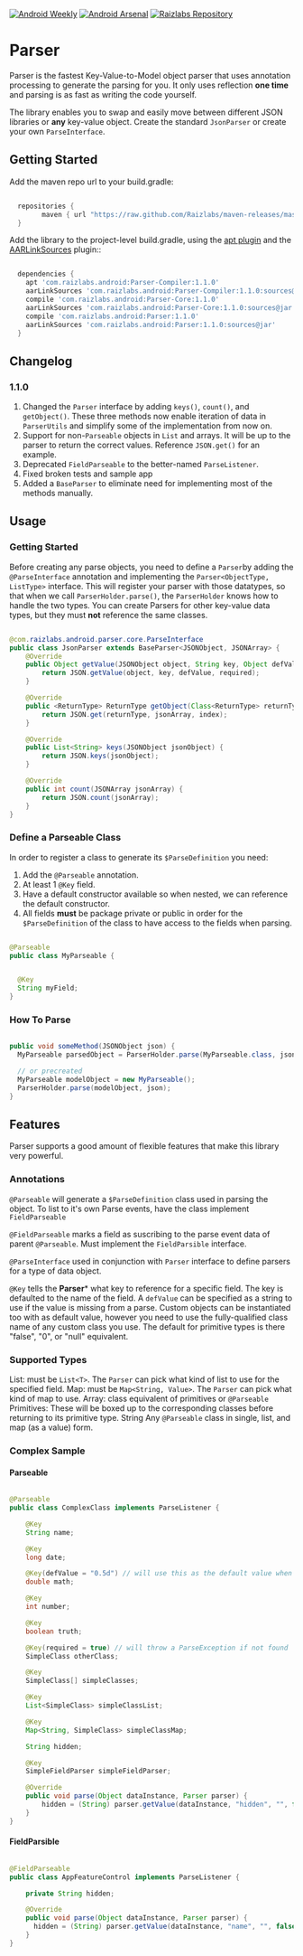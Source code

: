 [![Android Weekly](http://img.shields.io/badge/Android%20Weekly-%23133-2CB3E5.svg?style=flat)](http://androidweekly.net/issues/issue-133)
[![Android Arsenal](https://img.shields.io/badge/Android%20Arsenal-Parser-brightgreen.svg?style=flat)](https://android-arsenal.com/details/1/1255) [![Raizlabs Repository](http://img.shields.io/badge/Raizlabs%20Repository-1.1.0-blue.svg?style=flat)](https://github.com/Raizlabs/maven-releases)

# Parser

Parser is the fastest Key-Value-to-Model object parser that uses annotation processing to generate the parsing for you. It only uses reflection __one time__ and parsing is as fast as writing the code yourself. 

The library enables you to swap and easily move between different JSON libraries or __any__ key-value object. Create the standard ```JsonParser``` or create your own ```ParseInterface```. 

## Getting Started

Add the maven repo url to your build.gradle:

```groovy

  repositories {
        maven { url "https://raw.github.com/Raizlabs/maven-releases/master/releases" }
  }

```

Add the library to the project-level build.gradle, using the [apt plugin](https://bitbucket.org/hvisser/android-apt) and the 
[AARLinkSources](https://github.com/xujiaao/AARLinkSources) plugin::

```groovy

  dependencies {
    apt 'com.raizlabs.android:Parser-Compiler:1.1.0'
    aarLinkSources 'com.raizlabs.android:Parser-Compiler:1.1.0:sources@jar'
    compile 'com.raizlabs.android:Parser-Core:1.1.0'
    aarLinkSources 'com.raizlabs.android:Parser-Core:1.1.0:sources@jar'
    compile 'com.raizlabs.android:Parser:1.1.0'
    aarLinkSources 'com.raizlabs.android:Parser:1.1.0:sources@jar'
  }

```

## Changelog

### 1.1.0
  1. Changed the ```Parser``` interface by adding ```keys()```, ```count()```, and ```getObject()```. These three methods now enable iteration of data in ```ParserUtils``` and simplify some of the implementation from now on.
  2. Support for non-```Parseable``` objects in ```List``` and arrays. It will be up to the parser to return the correct values. Reference ```JSON.get()``` for an example. 
  3. Deprecated ```FieldParseable``` to the better-named ```ParseListener```. 
  4. Fixed broken tests and sample app
  5. Added a ```BaseParser``` to eliminate need for implementing most of the methods manually.

## Usage

### Getting Started

Before creating any parse objects, you need to define a ```Parser```by adding the ```@ParseInterface``` annotation and implementing the ```Parser<ObjectType, ListType>``` interface. This will register your parser with those datatypes, so that when we call ```ParserHolder.parse()```, the ```ParserHolder``` knows how to handle the two types. You can create Parsers for other key-value data types, but they must **not** reference the same classes.

```java

@com.raizlabs.android.parser.core.ParseInterface
public class JsonParser extends BaseParser<JSONObject, JSONArray> {
    @Override
    public Object getValue(JSONObject object, String key, Object defValue, boolean required) {
        return JSON.getValue(object, key, defValue, required);
    }

    @Override
    public <ReturnType> ReturnType getObject(Class<ReturnType> returnType, JSONArray jsonArray, int index) {
        return JSON.get(returnType, jsonArray, index);
    }

    @Override
    public List<String> keys(JSONObject jsonObject) {
        return JSON.keys(jsonObject);
    }

    @Override
    public int count(JSONArray jsonArray) {
        return JSON.count(jsonArray);
    }
}

```

### Define a Parseable Class

In order to register a class to generate its ```$ParseDefinition``` you need:
  1. Add the ```@Parseable``` annotation.
  2. At least 1 ```@Key``` field.
  3. Have a default constructor available so when nested, we can reference the default constructor. 
  4. All fields **must** be package private or public in order for the ```$ParseDefinition``` of the class to have access to the fields when parsing.


```java

@Parseable
public class MyParseable {


  @Key
  String myField;
}


```

### How To Parse

```java

public void someMethod(JSONObject json) {
  MyParseable parsedObject = ParserHolder.parse(MyParseable.class, json);

  // or precreated
  MyParseable modelObject = new MyParseable();
  ParserHolder.parse(modelObject, json);
}

```

## Features

Parser supports a good amount of flexible features that make this library very powerful.

### Annotations

```@Parseable``` will generate a ```$ParseDefinition``` class used in parsing the object. To list to it's own Parse events,
have the class implement ```FieldParseable```

```@FieldParseable``` marks a field as suscribing to the parse event data of parent ```@Parseable```. Must implement the ```FieldParsible``` interface. 

```@ParseInterface``` used in conjunction with ```Parser``` interface to define parsers for a type of data object.

```@Key``` tells the **Parser*** what key to reference for a specific field. The key is defaulted to the name of the field. A ```defValue``` can be specified as a string to use if the value is missing from a parse. Custom objects can be instantiated too with as default value, however you need to use the fully-qualified class name of any custom class you use. The default for primitive types is there "false", "0", or "null" equivalent.

### Supported Types

List:  must be ```List<T>```. The ```Parser``` can pick what kind of list to use for the specified field.
Map: must be ```Map<String, Value>```. The ```Parser``` can pick what kind of map to use.
Array: class equivalent of primitives or ```@Parseable```
Primitives: These will be boxed up to the corresponding classes before returning to its primitive type.
String
Any ```@Parseable``` class in single, list, and map (as a value) form. 


### Complex Sample

#### Parseable

```java

@Parseable
public class ComplexClass implements ParseListener {

    @Key
    String name;

    @Key
    long date;

    @Key(defValue = "0.5d") // will use this as the default value when the $ParseDefinition is created
    double math;

    @Key
    int number;

    @Key
    boolean truth;

    @Key(required = true) // will throw a ParseException if not found
    SimpleClass otherClass;

    @Key
    SimpleClass[] simpleClasses;

    @Key
    List<SimpleClass> simpleClassList;

    @Key
    Map<String, SimpleClass> simpleClassMap;

    String hidden;

    @Key
    SimpleFieldParser simpleFieldParser;

    @Override
    public void parse(Object dataInstance, Parser parser) {
        hidden = (String) parser.getValue(dataInstance, "hidden", "", false);
    }
}

```

#### FieldParsible

```java

@FieldParseable
public class AppFeatureControl implements ParseListener {

    private String hidden;

    @Override
    public void parse(Object dataInstance, Parser parser) {
      hidden = (String) parser.getValue(dataInstance, "name", "", false);      
    }
}

```


